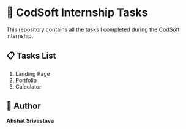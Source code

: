 # 🚀 CodSoft Internship Tasks

This repository contains all the tasks I completed during the CodSoft internship.

## 📋 Tasks List

1. Landing Page  
2. Portfolio 
3. Calculator

## 📌 Author
**Akshat Srivastava**
